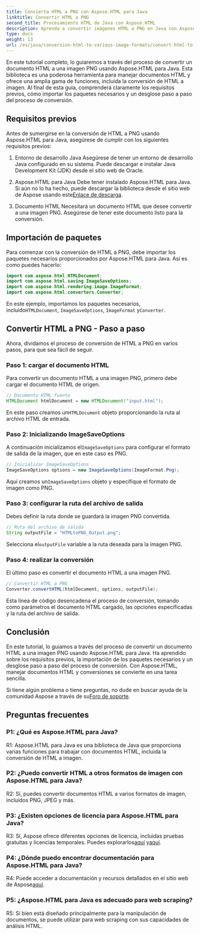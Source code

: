 ```yaml
---
title: Convierta HTML a PNG con Aspose.HTML para Java
linktitle: Convertir HTML a PNG
second_title: Procesamiento HTML de Java con Aspose.HTML
description: Aprenda a convertir imágenes HTML a PNG en Java con Aspose.HTML. Una guía completa con instrucciones paso a paso.
type: docs
weight: 13
url: /es/java/conversion-html-to-various-image-formats/convert-html-to-png/
---
```

En este tutorial completo, lo guiaremos a través del proceso de convertir un documento HTML a una imagen PNG usando Aspose.HTML para Java. Esta biblioteca es una poderosa herramienta para manejar documentos HTML y ofrece una amplia gama de funciones, incluida la conversión de HTML a imagen. Al final de esta guía, comprenderá claramente los requisitos previos, cómo importar los paquetes necesarios y un desglose paso a paso del proceso de conversión.

## Requisitos previos

Antes de sumergirse en la conversión de HTML a PNG usando Aspose.HTML para Java, asegúrese de cumplir con los siguientes requisitos previos:

1. Entorno de desarrollo Java
Asegúrese de tener un entorno de desarrollo Java configurado en su sistema. Puede descargar e instalar Java Development Kit (JDK) desde el sitio web de Oracle.

2. Aspose.HTML para Java
 Debe tener instalado Aspose.HTML para Java. Si aún no lo ha hecho, puede descargar la biblioteca desde el sitio web de Aspose usando este[Enlace de descarga](https://releases.aspose.com/html/java/).

3. Documento HTML
Necesitará un documento HTML que desee convertir a una imagen PNG. Asegúrese de tener este documento listo para la conversión.

## Importación de paquetes

Para comenzar con la conversión de HTML a PNG, debe importar los paquetes necesarios proporcionados por Aspose.HTML para Java. Así es como puedes hacerlo:

```java
import com.aspose.html.HTMLDocument;
import com.aspose.html.saving.ImageSaveOptions;
import com.aspose.html.rendering.image.ImageFormat;
import com.aspose.html.converters.Converter;
```

 En este ejemplo, importamos los paquetes necesarios, incluido`HTMLDocument`, `ImageSaveOptions`, `ImageFormat` y`Converter`.

## Convertir HTML a PNG - Paso a paso

Ahora, dividamos el proceso de conversión de HTML a PNG en varios pasos, para que sea fácil de seguir.

### Paso 1: cargar el documento HTML

Para convertir un documento HTML a una imagen PNG, primero debe cargar el documento HTML de origen.

```java
// Documento HTML fuente
HTMLDocument htmlDocument = new HTMLDocument("input.html");
```

 En este paso creamos un`HTMLDocument` objeto proporcionando la ruta al archivo HTML de entrada.

### Paso 2: Inicializando ImageSaveOptions

 A continuación inicializamos el`ImageSaveOptions` para configurar el formato de salida de la imagen, que en este caso es PNG.

```java
// Inicializar ImageSaveOptions
ImageSaveOptions options = new ImageSaveOptions(ImageFormat.Png);
```

 Aquí creamos un`ImageSaveOptions` objeto y especifique el formato de imagen como PNG.

### Paso 3: configurar la ruta del archivo de salida

Debes definir la ruta donde se guardará la imagen PNG convertida.

```java
// Ruta del archivo de salida
String outputFile = "HTMLtoPNG_Output.png";
```

 Selecciona el`outputFile` variable a la ruta deseada para la imagen PNG.

### Paso 4: realizar la conversión

El último paso es convertir el documento HTML a una imagen PNG.

```java
// Convertir HTML a PNG
Converter.convertHTML(htmlDocument, options, outputFile);
```

Esta línea de código desencadena el proceso de conversión, tomando como parámetros el documento HTML cargado, las opciones especificadas y la ruta del archivo de salida.

## Conclusión

En este tutorial, lo guiamos a través del proceso de convertir un documento HTML a una imagen PNG usando Aspose.HTML para Java. Ha aprendido sobre los requisitos previos, la importación de los paquetes necesarios y un desglose paso a paso del proceso de conversión. Con Aspose.HTML, manejar documentos HTML y conversiones se convierte en una tarea sencilla.

 Si tiene algún problema o tiene preguntas, no dude en buscar ayuda de la comunidad Aspose a través de su[Foro de soporte](https://forum.aspose.com/).

## Preguntas frecuentes

### P1: ¿Qué es Aspose.HTML para Java?

R1: Aspose.HTML para Java es una biblioteca de Java que proporciona varias funciones para trabajar con documentos HTML, incluida la conversión de HTML a imagen.

### P2: ¿Puedo convertir HTML a otros formatos de imagen con Aspose.HTML para Java?

R2: Sí, puedes convertir documentos HTML a varios formatos de imagen, incluidos PNG, JPEG y más.

### P3: ¿Existen opciones de licencia para Aspose.HTML para Java?

 R3: Sí, Aspose ofrece diferentes opciones de licencia, incluidas pruebas gratuitas y licencias temporales. Puedes explorarlos[aquí](https://purchase.aspose.com/buy) y[aquí](https://purchase.aspose.com/temporary-license/).

### P4: ¿Dónde puedo encontrar documentación para Aspose.HTML para Java?

 R4: Puede acceder a documentación y recursos detallados en el sitio web de Aspose[aquí](https://reference.aspose.com/html/java/).

### P5: ¿Aspose.HTML para Java es adecuado para web scraping?

R5: Si bien está diseñado principalmente para la manipulación de documentos, se puede utilizar para web scraping con sus capacidades de análisis HTML.